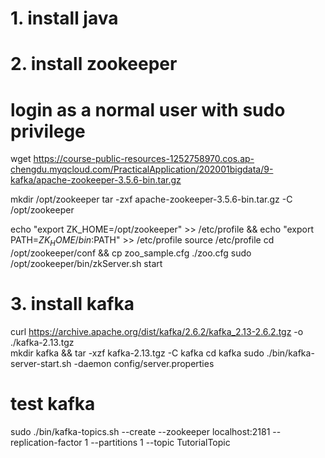 # 1. install java

# 2. install zookeeper
# login as a normal user with sudo privilege
wget https://course-public-resources-1252758970.cos.ap-chengdu.myqcloud.com/PracticalApplication/202001bigdata/9-kafka/apache-zookeeper-3.5.6-bin.tar.gz

mkdir /opt/zookeeper
tar -zxf apache-zookeeper-3.5.6-bin.tar.gz -C /opt/zookeeper

echo "export ZK_HOME=/opt/zookeeper" >> /etc/profile && 
echo "export PATH=$ZK_HOME/bin:$PATH" >> /etc/profile
source /etc/profile
cd /opt/zookeeper/conf && cp zoo_sample.cfg ./zoo.cfg
sudo /opt/zookeeper/bin/zkServer.sh start


# 3. install kafka

<!-- curl https://downloads.apache.org/kafka/2.6.2/kafka_2.13-2.6.2.tgz -o ./kafka-2.13.tgz -->
curl https://archive.apache.org/dist/kafka/2.6.2/kafka_2.13-2.6.2.tgz -o ./kafka-2.13.tgz  
mkdir kafka && tar -xzf kafka-2.13.tgz -C kafka
cd kafka
sudo ./bin/kafka-server-start.sh -daemon config/server.properties

# test kafka
sudo ./bin/kafka-topics.sh --create --zookeeper localhost:2181 --replication-factor 1 --partitions 1 --topic TutorialTopic
